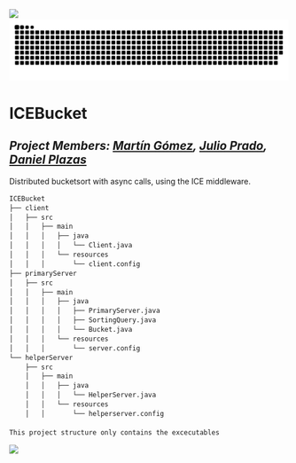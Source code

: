 <img src="https://user-images.githubusercontent.com/73097560/115834477-dbab4500-a447-11eb-908a-139a6edaec5c.gif">

<div align="center">
  <img  src="https://github.com/Electromayonaise/Electromayonaise/blob/main/Assets/github-contribution-grid-snake%20blacktest(1).svg"
       alt="snake" /></a>
</div>

# ICEBucket

## *Project Members: [Martín Gómez](https://github.com/Electromayonaise), [Julio Prado](https://github.com/jul109), [Daniel Plazas](https://github.com/DanielJPC19)*

Distributed bucketsort with async calls, using the ICE middleware. 

```bash
ICEBucket
├── client
│   ├── src
│   │   ├── main
│   │   │   ├── java
│   │   │   │   └── Client.java
│   │   │   └── resources
│   │   │       └── client.config
├── primaryServer
│   ├── src
│   │   ├── main
│   │   │   ├── java
│   │   │   │   ├── PrimaryServer.java
│   │   │   │   ├── SortingQuery.java
│   │   │   │   └── Bucket.java
│   │   │   └── resources
│   │   │       └── server.config
└── helperServer
    ├── src
    │   ├── main
    │   │   ├── java
    │   │   │   └── HelperServer.java
    │   │   └── resources
    │   │       └── helperserver.config

This project structure only contains the excecutables
```

<img src="https://user-images.githubusercontent.com/73097560/115834477-dbab4500-a447-11eb-908a-139a6edaec5c.gif">
